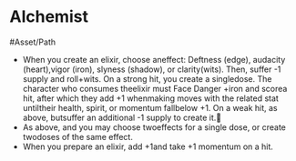 # Alchemist
#Asset/Path
- When you create an elixir, choose aneffect: Deftness (edge), audacity (heart),vigor (iron), slyness (shadow), or clarity(wits). Then, suffer -1 supply and roll+wits. On a strong hit, you create a singledose. The character who consumes theelixir must Face Danger +iron and scorea hit, after which they add +1 whenmaking moves with the related stat untiltheir health, spirit, or momentum fallbelow +1. On a weak hit, as above, butsuffer an additional -1 supply to create it. 
- As above, and you may choose twoeffects for a single dose, or create twodoses of the same effect.
- When you prepare an elixir, add +1and take +1 momentum on a hit.